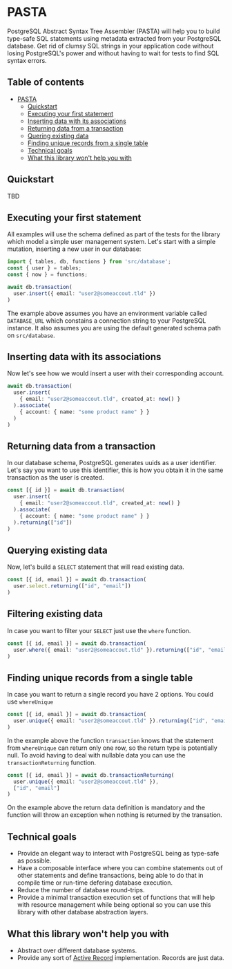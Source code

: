# PASTA

PostgreSQL Abstract Syntax Tree Assembler (PASTA) will help you to build type-safe SQL statements using metadata extracted from your PostgreSQL database. Get rid of clumsy SQL strings in your application code without losing PostgreSQL's power and without having to wait for tests to find SQL syntax errors.

## Table of contents
- [PASTA](#pasta)
  - [Quickstart](#quickstart)
  - [Executing your first statement](#executing-your-first-statement)
  - [Inserting data with its associations](#inserting-data-with-its-associations)
  - [Returning data from a transaction](#returning-data-from-a-transaction)
  - [Quering existing data](#quering-existing-data)
  - [Finding unique records from a single table](#finding-unique-records-from-a-single-table)
  - [Technical goals](#technical-goals)
  - [What this library won't help you with](#what-this-library-wont-help-you-with)

## Quickstart

TBD

## Executing your first statement

All examples will use the schema defined as part of the tests for the library which model a simple user management system.
Let's start with a simple mutation, inserting a new user in our database:

```ts
import { tables, db, functions } from 'src/database';
const { user } = tables;
const { now } = functions;

await db.transaction(
  user.insert({ email: "user2@someaccout.tld" })
)
```

The example above assumes you have an environment variable called `DATABASE_URL` which constains a connection string to your PostgreSQL instance. It also assumes you are using the default generated schema path on `src/database`.

## Inserting data with its associations

Now let's see how we would insert a user with their corresponding account.

```ts
await db.transaction(
  user.insert(
    { email: "user2@someaccout.tld", created_at: now() }
  ).associate(
    { account: { name: "some product name" } }
  )
)
```

## Returning data from a transaction

In our database schema, PostgreSQL generates uuids as a user identifier.
Let's say you want to use this identifier, this is how you obtain it in the same transaction as the user is created.

```ts
const [{ id }] = await db.transaction(
  user.insert(
    { email: "user2@someaccout.tld", created_at: now() }
  ).associate(
    { account: { name: "some product name" } }
  ).returning(["id"])
)
```

## Querying existing data

Now, let's build a `SELECT` statement that will read existing data.

```ts
const [{ id, email }] = await db.transaction(
  user.select.returning(["id", "email"])
)
```

## Filtering existing data

In case you want to filter your `SELECT` just use the `where` function.

```ts
const [{ id, email }] = await db.transaction(
  user.where({ email: "user2@someaccout.tld" }).returning(["id", "email"])
)
```

## Finding unique records from a single table

In case you want to return a single record you have 2 options. You could use `whereUnique`

```ts
const [{ id, email }] = await db.transaction(
  user.unique({ email: "user2@someaccout.tld" }).returning(["id", "email"])
)
```

In the example above the function `transaction` knows that the statement from `whereUnique` can return only one row, so the return type is potentially null. To avoid having to deal with nullable data you can use the `transactionReturning` function.

```ts
const [{ id, email }] = await db.transactionReturning(
  user.unique({ email: "user2@someaccout.tld" }),
  ["id", "email"]
)
```

On the example above the return data definition is mandatory and the function will throw an exception when nothing is returned by the transation.

## Technical goals

* Provide an elegant way to interact with PostgreSQL being as type-safe as possible.
* Have a composable interface where you can combine statements out of other statements and define transactions, being able to do that in compile time or run-time defering database execution.
* Reduce the number of database round-trips.
* Provide a minimal transaction execution set of functions that will help with resource management while being optional so you can use this library with other database abstraction layers.

## What this library won't help you with

* Abstract over different database systems.
* Provide any sort of [Active Record](https://en.wikipedia.org/wiki/Active_record_pattern) implementation. Records are just data.
